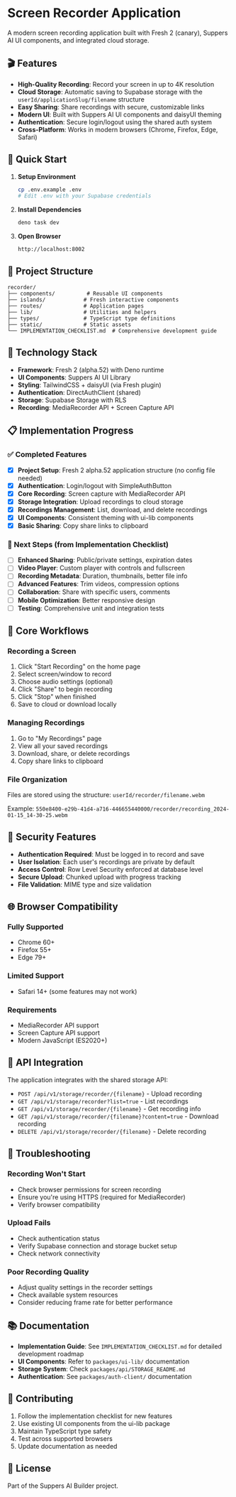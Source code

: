 # Screen Recorder Application

A modern screen recording application built with Fresh 2 (canary), Suppers AI UI components, and
integrated cloud storage.

## 🎬 Features

- **High-Quality Recording**: Record your screen in up to 4K resolution
- **Cloud Storage**: Automatic saving to Supabase storage with the `userId/applicationSlug/filename`
  structure
- **Easy Sharing**: Share recordings with secure, customizable links
- **Modern UI**: Built with Suppers AI UI components and daisyUI theming
- **Authentication**: Secure login/logout using the shared auth system
- **Cross-Platform**: Works in modern browsers (Chrome, Firefox, Edge, Safari)

## 🚀 Quick Start

1. **Setup Environment**
   ```bash
   cp .env.example .env
   # Edit .env with your Supabase credentials
   ```

2. **Install Dependencies**
   ```bash
   deno task dev
   ```

3. **Open Browser**
   ```
   http://localhost:8002
   ```

## 📁 Project Structure

```
recorder/
├── components/          # Reusable UI components
├── islands/            # Fresh interactive components
├── routes/             # Application pages
├── lib/                # Utilities and helpers
├── types/              # TypeScript type definitions
├── static/             # Static assets
└── IMPLEMENTATION_CHECKLIST.md  # Comprehensive development guide
```

## 🔧 Technology Stack

- **Framework**: Fresh 2 (alpha.52) with Deno runtime
- **UI Components**: Suppers AI UI Library
- **Styling**: TailwindCSS + daisyUI (via Fresh plugin)
- **Authentication**: DirectAuthClient (shared)
- **Storage**: Supabase Storage with RLS
- **Recording**: MediaRecorder API + Screen Capture API

## 📋 Implementation Progress

### ✅ Completed Features

- [x] **Project Setup**: Fresh 2 alpha.52 application structure (no config file needed)
- [x] **Authentication**: Login/logout with SimpleAuthButton
- [x] **Core Recording**: Screen capture with MediaRecorder API
- [x] **Storage Integration**: Upload recordings to cloud storage
- [x] **Recordings Management**: List, download, and delete recordings
- [x] **UI Components**: Consistent theming with ui-lib components
- [x] **Basic Sharing**: Copy share links to clipboard

### 🚧 Next Steps (from Implementation Checklist)

- [ ] **Enhanced Sharing**: Public/private settings, expiration dates
- [ ] **Video Player**: Custom player with controls and fullscreen
- [ ] **Recording Metadata**: Duration, thumbnails, better file info
- [ ] **Advanced Features**: Trim videos, compression options
- [ ] **Collaboration**: Share with specific users, comments
- [ ] **Mobile Optimization**: Better responsive design
- [ ] **Testing**: Comprehensive unit and integration tests

## 🎯 Core Workflows

### Recording a Screen

1. Click "Start Recording" on the home page
2. Select screen/window to record
3. Choose audio settings (optional)
4. Click "Share" to begin recording
5. Click "Stop" when finished
6. Save to cloud or download locally

### Managing Recordings

1. Go to "My Recordings" page
2. View all your saved recordings
3. Download, share, or delete recordings
4. Copy share links to clipboard

### File Organization

Files are stored using the structure: `userId/recorder/filename.webm`

Example: `550e8400-e29b-41d4-a716-446655440000/recorder/recording_2024-01-15_14-30-25.webm`

## 🔐 Security Features

- **Authentication Required**: Must be logged in to record and save
- **User Isolation**: Each user's recordings are private by default
- **Access Control**: Row Level Security enforced at database level
- **Secure Upload**: Chunked upload with progress tracking
- **File Validation**: MIME type and size validation

## 🌐 Browser Compatibility

### Fully Supported

- Chrome 60+
- Firefox 55+
- Edge 79+

### Limited Support

- Safari 14+ (some features may not work)

### Requirements

- MediaRecorder API support
- Screen Capture API support
- Modern JavaScript (ES2020+)

## 📖 API Integration

The application integrates with the shared storage API:

- `POST /api/v1/storage/recorder/{filename}` - Upload recording
- `GET /api/v1/storage/recorder?list=true` - List recordings
- `GET /api/v1/storage/recorder/{filename}` - Get recording info
- `GET /api/v1/storage/recorder/{filename}?content=true` - Download recording
- `DELETE /api/v1/storage/recorder/{filename}` - Delete recording

## 🐛 Troubleshooting

### Recording Won't Start

- Check browser permissions for screen recording
- Ensure you're using HTTPS (required for MediaRecorder)
- Verify browser compatibility

### Upload Fails

- Check authentication status
- Verify Supabase connection and storage bucket setup
- Check network connectivity

### Poor Recording Quality

- Adjust quality settings in the recorder settings
- Check available system resources
- Consider reducing frame rate for better performance

## 📚 Documentation

- **Implementation Guide**: See `IMPLEMENTATION_CHECKLIST.md` for detailed development roadmap
- **UI Components**: Refer to `packages/ui-lib/` documentation
- **Storage System**: Check `packages/api/STORAGE_README.md`
- **Authentication**: See `packages/auth-client/` documentation

## 🤝 Contributing

1. Follow the implementation checklist for new features
2. Use existing UI components from the ui-lib package
3. Maintain TypeScript type safety
4. Test across supported browsers
5. Update documentation as needed

## 📄 License

Part of the Suppers AI Builder project.
